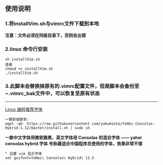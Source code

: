 ##  使用说明

### 1.将installVim.sh与vimrc文件下载到本地

**注意：文件必须在同级目录下，否则会出错**

### 2.linux 命令行安装

```shell
sh installVim.sh
或者
chmod +x installVim.sh
./installVim.sh
```

### 3.此脚本会替换掉原有的.vimrc配置文件，但是脚本会备份至~.vimrc_bak文件中，可以恢复至原有状态

---

[Linux 编程推荐字体](https://github.com/yakumioto/YaHei-Consolas-Hybrid-1.12)

```shell
一键安装脚本:
wget -qO- https://raw.githubusercontent.com/yakumioto/YaHei-Consolas-Hybrid-1.12/master/install.sh | sudo sh

```

**一款中文字体用微软雅黑、英文字体用 Consolas 的混合字体 —— yahei consolas hybrid 字体**
**号称最适合中国程序员使用的字体，效果非常不错**

```shell
" 设置 vim 显示字体
set guifont=YaHei\ Consolas\ Hybrid\ 11.5
```
